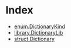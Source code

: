 # Index

<!-- START_INDEX -->
- [enum.DictionaryKind](./enum.DictionaryKind.md)
- [library.DictionaryLib](./library.DictionaryLib.md)
- [struct.Dictionary](./struct.Dictionary.md)
<!-- END_INDEX -->
